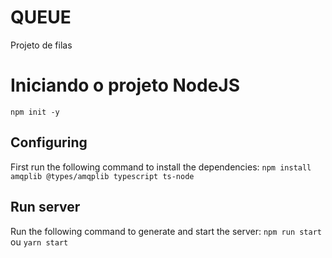 # QUEUE

Projeto de filas

# Iniciando o projeto NodeJS

`npm init -y`

## Configuring

First run the following command to install the dependencies:
`npm install amqplib @types/amqplib typescript ts-node`

## Run server

Run the following command to generate and start the server:
`npm run start` ou `yarn start`

